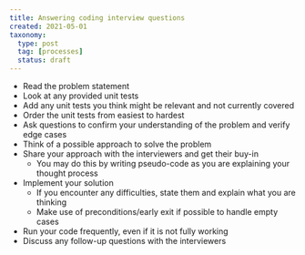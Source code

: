 ```yaml
---
title: Answering coding interview questions
created: 2021-05-01
taxonomy:
  type: post
  tag: [processes]
  status: draft
---
```


* Read the problem statement
* Look at any provided unit tests
* Add any unit tests you think might be relevant and not currently covered
* Order the unit tests from easiest to hardest
* Ask questions to confirm your understanding of the problem and verify edge cases
* Think of a possible approach to solve the problem
* Share your approach with the interviewers and get their buy-in
	* You may do this by writing pseudo-code as you are explaining your thought process
* Implement your solution
	* If you encounter any difficulties, state them and explain what you are thinking
	* Make use of preconditions/early exit if possible to handle empty cases
* Run your code frequently, even if it is not fully working
* Discuss any follow-up questions with the interviewers

